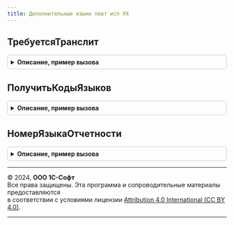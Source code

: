 ```yaml
---
title: Дополнительные языки повт исп УХ
---
```



## ТребуетсяТранслит
<details style="margin: 1em 0; padding: 0.5em; border: 1px solid #ccc; border-radius: 6px;">

<summary style="font-weight: bold; cursor: pointer;">Описание, пример вызова</summary>

```bsl

Функция ТребуетсяТранслит(ПустаяСсылка) Экспорт
```

Пример вызова
```bsl
Результат = ДополнительныеЯзыкиПовтИспУХ.ТребуетсяТранслит(ПустаяСсылка) 
```
</details>

## ПолучитьКодыЯзыков
<details style="margin: 1em 0; padding: 0.5em; border: 1px solid #ccc; border-radius: 6px;">

<summary style="font-weight: bold; cursor: pointer;">Описание, пример вызова</summary>

```bsl

Функция ПолучитьКодыЯзыков() Экспорт
```

Пример вызова
```bsl
Результат = ДополнительныеЯзыкиПовтИспУХ.ПолучитьКодыЯзыков() 
```
</details>

## НомерЯзыкаОтчетности
<details style="margin: 1em 0; padding: 0.5em; border: 1px solid #ccc; border-radius: 6px;">

<summary style="font-weight: bold; cursor: pointer;">Описание, пример вызова</summary>

```bsl

Функция НомерЯзыкаОтчетности() Экспорт
```

Пример вызова
```bsl
Результат = ДополнительныеЯзыкиПовтИспУХ.НомерЯзыкаОтчетности() 
```
</details>

---

© 2024, **ООО 1С-Софт**  
Все права защищены. Эта программа и сопроводительные материалы предоставляются  
в соответствии с условиями лицензии [Attribution 4.0 International (CC BY 4.0)](https://creativecommons.org/licenses/by/4.0/legalcode).

---
